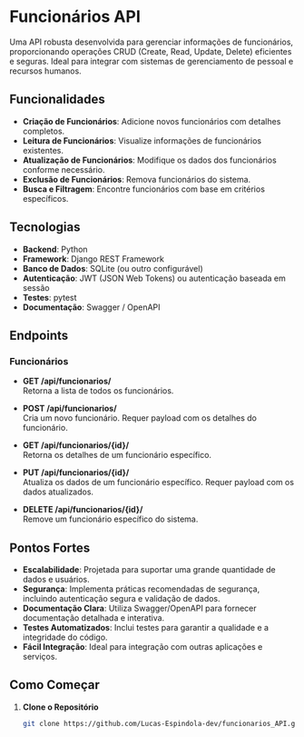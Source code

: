# Funcionários API

Uma API robusta desenvolvida para gerenciar informações de funcionários, proporcionando operações CRUD (Create, Read, Update, Delete) eficientes e seguras. Ideal para integrar com sistemas de gerenciamento de pessoal e recursos humanos.

## Funcionalidades

- **Criação de Funcionários**: Adicione novos funcionários com detalhes completos.
- **Leitura de Funcionários**: Visualize informações de funcionários existentes.
- **Atualização de Funcionários**: Modifique os dados dos funcionários conforme necessário.
- **Exclusão de Funcionários**: Remova funcionários do sistema.
- **Busca e Filtragem**: Encontre funcionários com base em critérios específicos.

## Tecnologias

- **Backend**: Python
- **Framework**: Django REST Framework
- **Banco de Dados**: SQLite (ou outro configurável)
- **Autenticação**: JWT (JSON Web Tokens) ou autenticação baseada em sessão
- **Testes**: pytest
- **Documentação**: Swagger / OpenAPI

## Endpoints

### Funcionários

- **GET /api/funcionarios/**  
  Retorna a lista de todos os funcionários.

- **POST /api/funcionarios/**  
  Cria um novo funcionário. Requer payload com os detalhes do funcionário.

- **GET /api/funcionarios/{id}/**  
  Retorna os detalhes de um funcionário específico.

- **PUT /api/funcionarios/{id}/**  
  Atualiza os dados de um funcionário específico. Requer payload com os dados atualizados.

- **DELETE /api/funcionarios/{id}/**  
  Remove um funcionário específico do sistema.

## Pontos Fortes

- **Escalabilidade**: Projetada para suportar uma grande quantidade de dados e usuários.
- **Segurança**: Implementa práticas recomendadas de segurança, incluindo autenticação segura e validação de dados.
- **Documentação Clara**: Utiliza Swagger/OpenAPI para fornecer documentação detalhada e interativa.
- **Testes Automatizados**: Inclui testes para garantir a qualidade e a integridade do código.
- **Fácil Integração**: Ideal para integração com outras aplicações e serviços.

## Como Começar

1. **Clone o Repositório**
   ```bash
   git clone https://github.com/Lucas-Espindola-dev/funcionarios_API.git
